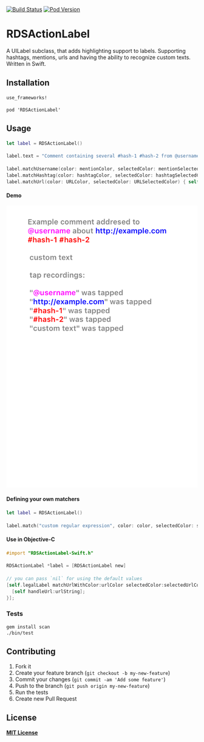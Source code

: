 [![Build Status](https://secure.travis-ci.org/RStankov/RDSActionLabel.png)](http://travis-ci.org/RStankov/RDSActionLabel)
[![Pod Version](https://img.shields.io/cocoapods/v/RDSActionLabel.svg?style=flat)](https://cocoapods.org/pods/RDSActionLabel)

# RDSActionLabel

A UILabel subclass, that adds highlighting support to labels. Supporting hashtags, mentions, urls and having the ability to recognize custom texts. Written in Swift.

## Installation

```
use_frameworks!

pod 'RDSActionLabel'
```

## Usage

```swift
let label = RDSActionLabel()

label.text = "Comment containing several #hash-1 #hash-2 from @username linking to http://example.com"

label.matchUsername(color: mentionColor, selectedColor: mentionSelectedColor) { self.selectUser($0) }
label.matchHashtag(color: hashtagColor, selectedColor: hashtagSelectedColor) { self.selectHash($0) }
label.matchUrl(color: URLColor, selectedColor: URLSelectedColor) { self.selectUrl($0) }
```

#### Demo

<a href="https://github.com/RStankov/RDSActionLabel/tree/master/RDSActionLabelDemo"><img src="https://raw.githubusercontent.com/RStankov/RDSActionLabel/master/demo.gif" /></a>

#### Defining your own matchers

```swift
let label = RDSActionLabel()

label.match("custom regular expression", color: color, selectedColor: selectedColor) { self.handle($0) }
```

#### Use in Objective-C

```objective-c
#import "RDSActionLabel-Swift.h"

RDSActionLabel *label = [RDSActionLabel new]

// you can pass `nil` for using the default values
[self.legalLabel matchUrlWithColor:urlColor selectedColor:selectedUrlColor handle:^(NSString * _Nonnull urlString) {
  [self handleUrl:urlString];
}];
```

### Tests

```
gem install scan
./bin/test
```

## Contributing

1. Fork it
2. Create your feature branch (`git checkout -b my-new-feature`)
3. Commit your changes (`git commit -am 'Add some feature'`)
4. Push to the branch (`git push origin my-new-feature`)
5. Run the tests
6. Create new Pull Request

## License

**[MIT License](https://github.com/RStankov/RDSActionLabel/blob/master/LICENSE.txt)**
